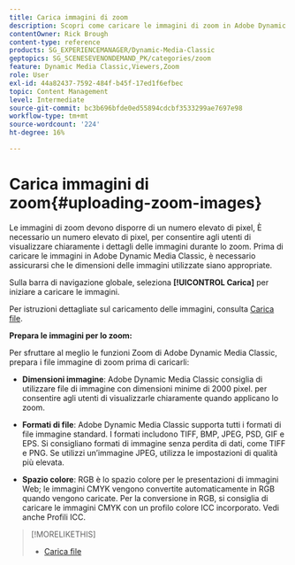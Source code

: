 ```yaml
---
title: Carica immagini di zoom
description: Scopri come caricare le immagini di zoom in Adobe Dynamic Media Classic.
contentOwner: Rick Brough
content-type: reference
products: SG_EXPERIENCEMANAGER/Dynamic-Media-Classic
geptopics: SG_SCENESEVENONDEMAND_PK/categories/zoom
feature: Dynamic Media Classic,Viewers,Zoom
role: User
exl-id: 44a82437-7592-484f-b45f-17ed1f6efbec
topic: Content Management
level: Intermediate
source-git-commit: bc3b696bfde0ed55894cdcbf3533299ae7697e98
workflow-type: tm+mt
source-wordcount: '224'
ht-degree: 16%

---
```


# Carica immagini di zoom{#uploading-zoom-images}

Le immagini di zoom devono disporre di un numero elevato di pixel, È necessario un numero elevato di pixel, per consentire agli utenti di visualizzare chiaramente i dettagli delle immagini durante lo zoom. Prima di caricare le immagini in Adobe Dynamic Media Classic, è necessario assicurarsi che le dimensioni delle immagini utilizzate siano appropriate.

Sulla barra di navigazione globale, seleziona **[!UICONTROL Carica]** per iniziare a caricare le immagini.

Per istruzioni dettagliate sul caricamento delle immagini, consulta [Carica file](uploading-files.md#uploading_files).

**Prepara le immagini per lo zoom:**

Per sfruttare al meglio le funzioni Zoom di Adobe Dynamic Media Classic, prepara i file immagine di zoom prima di caricarli:

* **Dimensioni immagine**: Adobe Dynamic Media Classic consiglia di utilizzare file di immagine con dimensioni minime di 2000 pixel. per consentire agli utenti di visualizzarle chiaramente quando applicano lo zoom.

* **Formati di file**: Adobe Dynamic Media Classic supporta tutti i formati di file immagine standard. I formati includono TIFF, BMP, JPEG, PSD, GIF e EPS. Si consigliano formati di immagine senza perdita di dati, come TIFF e PNG. Se utilizzi un’immagine JPEG, utilizza le impostazioni di qualità più elevata.

* **Spazio colore**: RGB è lo spazio colore per le presentazioni di immagini Web; le immagini CMYK vengono convertite automaticamente in RGB quando vengono caricate. Per la conversione in RGB, si consiglia di caricare le immagini CMYK con un profilo colore ICC incorporato. Vedi anche Profili ICC.

>[!MORELIKETHIS]
>
>* [Carica file](uploading-files.md#uploading_files)
